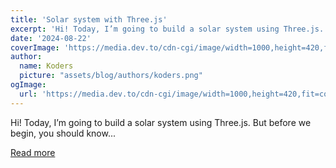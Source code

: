 ```yaml
---
title: 'Solar system with Three.js'
excerpt: 'Hi! Today, I’m going to build a solar system using Three.js. But before we begin, you should know...'
date: '2024-08-22'
coverImage: 'https://media.dev.to/cdn-cgi/image/width=1000,height=420,fit=cover,gravity=auto,format=auto/https%3A%2F%2Fdev-to-uploads.s3.amazonaws.com%2Fuploads%2Farticles%2Fa00o9y4pyo7hr3fu0adj.jpg'
author:
  name: Koders
  picture: "assets/blog/authors/koders.png"
ogImage:
  url: 'https://media.dev.to/cdn-cgi/image/width=1000,height=420,fit=cover,gravity=auto,format=auto/https%3A%2F%2Fdev-to-uploads.s3.amazonaws.com%2Fuploads%2Farticles%2Fa00o9y4pyo7hr3fu0adj.jpg'
---
```


Hi! Today, I’m going to build a solar system using Three.js. But before we begin, you should know...

[Read more](https://dev.to/cookiemonsterdev/solar-system-with-threejs-3fe0)
